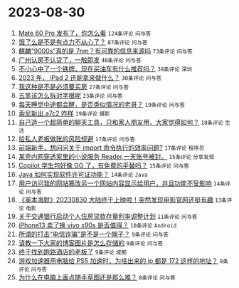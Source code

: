 # 2023-08-30

1. [Mate 60 Pro 发布了，你怎么看](https://www.v2ex.com/t/969369) `124条评论` `问与答`
1. [饿了么是不是有点力不从心了？](https://www.v2ex.com/t/969367) `87条评论` `问与答`
1. [麒麟“9000s”真的是 7nm？有可靠的信息来源吗](https://www.v2ex.com/t/969373) `73条评论` `问与答`
1. [广州认房不认贷了，一触即发](https://www.v2ex.com/t/969407) `40条评论` `问与答`
1. [不小心中了一个铁牌，现在买油车有什么推荐吗？](https://www.v2ex.com/t/969406) `38条评论` `深圳`
1. [2023 年， iPad 2 还能拿来做什么？](https://www.v2ex.com/t/969355) `30条评论` `问与答`
1. [我这种是不是必须要买房](https://www.v2ex.com/t/969376) `27条评论` `问与答`
1. [五笔该怎么拆对字根呢](https://www.v2ex.com/t/969428) `23条评论` `问与答`
1. [每天睡觉中途都会醒，是否类似情况的老哥？](https://www.v2ex.com/t/969426) `19条评论` `问与答`
1. [索尼新出 a7c2 咋样](https://www.v2ex.com/t/969366) `19条评论` `摄影`
1. [自己造一个超简单的聊天工具，只和家人朋友用，大家觉得如何？](https://www.v2ex.com/t/969363) `18条评论` `生活`
1. [给私人老板做账的风险规避](https://www.v2ex.com/t/969427) `17条评论` `问与答`
1. [前端新手，想问问关于 import 命令执行的效率问题?](https://www.v2ex.com/t/969362) `17条评论` `程序员`
1. [某壳内网穿透家里的小说服务 Reader,一天账号被封。](https://www.v2ex.com/t/969446) `15条评论` `分享发现`
1. [Copilot 学生包好像 GG 了，有免费的平替吗？](https://www.v2ex.com/t/969415) `15条评论` `问与答`
1. [Java 如何实现软件许可证功能？](https://www.v2ex.com/t/969409) `14条评论` `Java`
1. [用户访问我的网站篡改另一个网站内容显示给用户，并且功能不受影响](https://www.v2ex.com/t/969385) `14条评论` `问与答`
1. [《奥本海默》20230830 大陆终于上映啦！突然发现电影官网还挺有趣](https://www.v2ex.com/t/969359) `13条评论` `电影`
1. [关于交通银行启动个人住房贷款存量利率调整计划](https://www.v2ex.com/t/969413) `11条评论` `问与答`
1. [iPhone13 卖了换 vivo x90s 是否值得？](https://www.v2ex.com/t/969383) `10条评论` `Android`
1. [所谓的打击“电信诈骗”是不是一个幌子？](https://www.v2ex.com/t/969439) `9条评论` `问与答`
1. [请教一下大家的博客图片是怎么存储的](https://www.v2ex.com/t/969410) `9条评论` `问与答`
1. [终于找到跑路酒店的老板了](https://www.v2ex.com/t/969377) `9条评论` `成都`
1. [游戏加速器用电脑给 PS5 加速时，为啥出来的 ip 都是 172 这样的地址？](https://www.v2ex.com/t/969368) `9条评论` `问与答`
1. [为什么在电脑上画点随手草图还是那么难？](https://www.v2ex.com/t/969425) `8条评论` `问与答`
